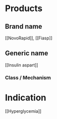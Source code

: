 # Products

## Brand name
[[NovoRapid]], [[Fiasp]]

## Generic name
[[Insulin aspart]]

### Class / Mechanism


# Indication
[[Hyperglycemia]]

